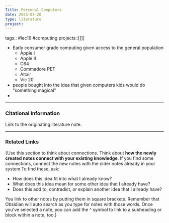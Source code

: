 ```yaml
---
Title: Personal Computers
date: 2023-03-20
type: literature
project:
---
```

tags:: #lec16 #computing 
projects::[[]]


- Early consumer grade computing given access to the general population
	- Apple I
	- Apple II
	- C64
	- Commadore PET
	- Altair
	- Vic 20
- people bought into the idea that given computers kids would do "something magical"
- 

---
### Citational Information

Link to the originating literature note.

---

### Related Links

{Use this section to think about connections. Think about **how the newly created notes connect with your existing knowledge**. If you find some connections, connect the new notes with the older notes already in your system.To find these, ask:

-   How does this idea fit into what I already know?
-   What does this idea mean for some other idea that I already have?
-   Does this add to, contradict, or explain another idea that I already have?

You link to other notes by putting them in square brackets. Remember that Obsidian will auto search as you type for notes with those words. Once you've selected a note, you can add the ^ symbol to link to a subheading or block within a note, too.}